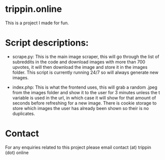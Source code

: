 # trippin.online   

This is a project I made for fun.

# Script descriptions:
- scrape.py:
This is the main image scraper, this will go through the list of subreddits in the code and download images with more than 700 upvotes, it will then download the image and store it in the images folder.
This script is currently running 24/7 so will always generate new images.
 
- index.php:
This is what the frontend uses, this will grab a random .jpeg from the images folder and show it to the user for 3 minutes unless the t variable is used in the url, in which case it will show for that amount of seconds before refreshing for a new image.
There is cookie storage to store which images the user has already been shown so their is no duplicates.

# Contact
For any enquiries related to this project please email contact (at) trippin (dot) online
